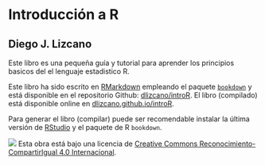 # Introducción a R
## Diego J. Lizcano

Este libro es una pequeña guía y tutorial para aprender los principios basicos del el lenguaje estadistico R.

Este libro ha sido escrito en [RMarkdown](http://rmarkdown.rstudio.com) empleando el paquete [`bookdown`](https://bookdown.org/yihui/bookdown/) y está disponible en el repositorio Github: [dlizcano/introR](https://github.com/dlizcano/introR). 
El libro (compilado) está disponible online en [dlizcano.github.io/introR](https://dlizcano.github.io/IntroR).

Para generar el libro (compilar) puede ser recomendable instalar la última versión de [RStudio]((https://www.rstudio.com/products/rstudio/download/)) y el paquete de R `bookdown`. 


![](https://licensebuttons.net/l/by-sa/4.0/88x31.png)
Esta obra está bajo una licencia de [Creative Commons Reconocimiento-CompartirIgual 4.0 Internacional](https://creativecommons.org/licenses/by-sa/4.0/deed.es).

